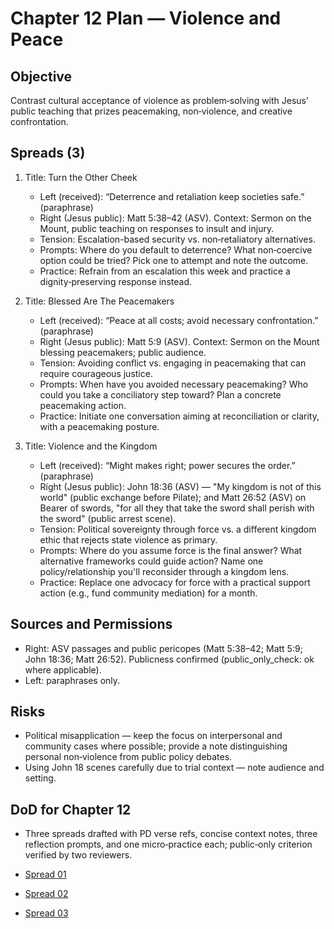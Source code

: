 # Chapter 12 Plan — Violence and Peace

## Objective
Contrast cultural acceptance of violence as problem‑solving with Jesus’ public teaching that prizes peacemaking, non‑violence, and creative confrontation.

## Spreads (3)
1. Title: Turn the Other Cheek
   - Left (received): “Deterrence and retaliation keep societies safe.” (paraphrase)
   - Right (Jesus public): Matt 5:38–42 (ASV). Context: Sermon on the Mount, public teaching on responses to insult and injury.
   - Tension: Escalation-based security vs. non‑retaliatory alternatives.
   - Prompts: Where do you default to deterrence? What non‑coercive option could be tried? Pick one to attempt and note the outcome.
   - Practice: Refrain from an escalation this week and practice a dignity‑preserving response instead.

2. Title: Blessed Are The Peacemakers
   - Left (received): “Peace at all costs; avoid necessary confrontation.” (paraphrase)
   - Right (Jesus public): Matt 5:9 (ASV). Context: Sermon on the Mount blessing peacemakers; public audience.
   - Tension: Avoiding conflict vs. engaging in peacemaking that can require courageous justice.
   - Prompts: When have you avoided necessary peacemaking? Who could you take a conciliatory step toward? Plan a concrete peacemaking action.
   - Practice: Initiate one conversation aiming at reconciliation or clarity, with a peacemaking posture.

3. Title: Violence and the Kingdom
   - Left (received): “Might makes right; power secures the order.” (paraphrase)
   - Right (Jesus public): John 18:36 (ASV) — "My kingdom is not of this world" (public exchange before Pilate); and Matt 26:52 (ASV) on Bearer of swords, "for all they that take the sword shall perish with the sword" (public arrest scene).
   - Tension: Political sovereignty through force vs. a different kingdom ethic that rejects state violence as primary.
   - Prompts: Where do you assume force is the final answer? What alternative frameworks could guide action? Name one policy/relationship you'll reconsider through a kingdom lens.
   - Practice: Replace one advocacy for force with a practical support action (e.g., fund community mediation) for a month.

## Sources and Permissions
- Right: ASV passages and public pericopes (Matt 5:38–42; Matt 5:9; John 18:36; Matt 26:52). Publicness confirmed (public_only_check: ok where applicable).
- Left: paraphrases only.

## Risks
- Political misapplication — keep the focus on interpersonal and community cases where possible; provide a note distinguishing personal non‑violence from public policy debates.
- Using John 18 scenes carefully due to trial context — note audience and setting.

## DoD for Chapter 12
- Three spreads drafted with PD verse refs, concise context notes, three reflection prompts, and one micro‑practice each; public‑only criterion verified by two reviewers.

- [Spread 01](../manuscript/CHAPTER_12/SPREAD_01.md)
- [Spread 02](../manuscript/CHAPTER_12/SPREAD_02.md)
- [Spread 03](../manuscript/CHAPTER_12/SPREAD_03.md)